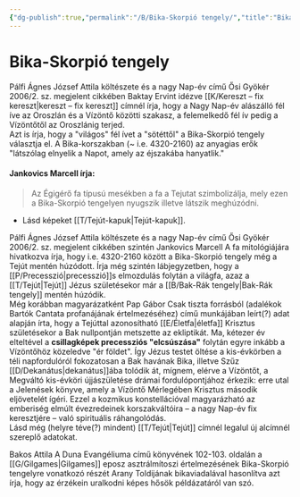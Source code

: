 ```yaml
---
{"dg-publish":true,"permalink":"/B/Bika-Skorpió tengely/","title":"Bika-Skorpió tengely","created":"2025-03-24T18:04","updated":"2025-03-24T18:05"}
---
```



# Bika-Skorpió tengely

Pálfi Ágnes József Attila költészete és a nagy Nap-év című Ősi Gyökér 2006/2. sz. megjelent cikkében Baktay Ervint idézve [[K/Kereszt – fix kereszt\|kereszt – fix kereszt]] címnél írja, hogy a Nagy Nap-év alászálló fél íve az Oroszlán és a Vízöntő közötti szakasz, a felemelkedő fél ív pedig a Vízöntőtől az Oroszlánig terjed.   
Azt is írja, hogy a "világos" fél ívet a "sötéttől" a Bika-Skorpió tengely választja el. A Bika-korszakban (~ i.e. 4320-2160) az anyagias erők "látszólag elnyelik a Napot, amely az éjszakába hanyatlik."  

#### Jankovics Marcell írja:

> Az Égigérő fa típusú mesékben a fa a Tejutat szimbolizálja, mely ezen a Bika-Skorpió tengelyen nyugszik illetve látszik meghúzódni.  
- Lásd képeket [[T/Tejút-kapuk\|Tejút-kapuk]].

Pálfi Ágnes József Attila költészete és a nagy Nap-év című Ősi Gyökér 2006/2. sz. megjelent cikkében szintén Jankovics Marcell A fa mitológiájára hivatkozva írja, hogy i.e. 4320-2160 között a Bika-Skorpió tengely még a Tejút mentén húzódott. Írja még szintén lábjegyzetben, hogy a [[P/Precesszió\|precesszió]]s elmozdulás folytán a világfa, azaz a [[T/Tejút\|Tejút]] Jézus születésekor már a [[B/Bak-Rák tengely\|Bak-Rák tengely]] mentén húzódik.  
Még korábban magyarázatként Pap Gábor Csak tiszta forrásból (adalékok Bartók Cantata profanájának értelmezéséhez) című munkájában leírt(?) adat alapján írta, hogy a Tejúttal azonosítható [[E/Életfa\|életfa]] Krisztus születésekor a Bak nullpontján metszette az ekliptikát. Ma, kétezer év elteltével a **csillagképek precessziós "elcsúszása"** folytán egyre inkább a Vízöntőhöz közeledve "ér földet". Így Jézus testet öltése a kis-évkörben a téli napfordulóról fokozatosan a Bak havának Bika, illetve Szűz [[D/Dekanátus\|dekanátus]]ába tolódik át, mígnem, elérve a Vízöntőt, a Megváltó kis-évköri újjászületése drámai fordulópontjához érkezik: erre utal a Jelenések könyve, amely a Vízöntő Mérlegében Krisztus második eljövetelét ígéri. Ezzel a kozmikus konstellációval magyarázható az emberiség elmúlt évezredeinek korszakváltóira – a nagy Nap-év fix keresztjére – való spirituális ráhangolódás.  
Lásd még (helyre téve(?) mindent) [[T/Tejút\|Tejút]] címnél legalul új alcímnél szereplő adatokat.  

Bakos Attila A Duna Evangéliuma című könyvének 102-103. oldalán a [[G/Gilgames\|Gilgames]] eposz asztrálmítoszi értelmezésének Bika-Skorpió tengelyre vonatkozó részét Arany Toldijának bikaviadalával hasonlítva azt írja, hogy az érzékein uralkodni képes hősök példázatáról van szó.  